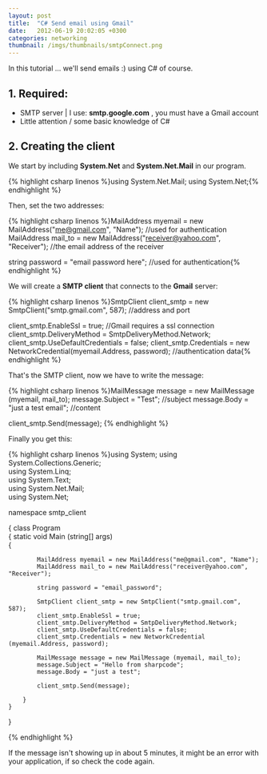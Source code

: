 ```yaml
---
layout: post
title:  "C# Send email using Gmail"
date:   2012-06-19 20:02:05 +0300
categories: networking
thumbnail: /imgs/thumbnails/smtpConnect.png
---
```


In this tutorial ... we'll send emails :) using C# of course.

## 1\. Required:

- SMTP server | I use: **smtp.google.com** , you must have a Gmail account  
- Little attention / some basic knowledge of C#

## 2\. Creating the client

We start by including **System.Net** and **System.Net.Mail** in our program.

{% highlight csharp linenos %}using System.Net.Mail;
using System.Net;{% endhighlight %}

Then, set the two addresses:

{% highlight csharp linenos %}MailAddress myemail = new MailAddress("me@gmail.com", "Name");  //used for authentication
MailAddress mail_to = new MailAddress("receiver@yahoo.com", "Receiver");  //the email address of the receiver

string password = "email password here";  //used for authentication{% endhighlight %}

We will create a **SMTP client** that connects to the **Gmail** server:

{% highlight csharp linenos %}SmtpClient client_smtp = new SmtpClient("smtp.gmail.com", 587);   //address and port

client_smtp.EnableSsl = true;   //Gmail requires a ssl connection
client_smtp.DeliveryMethod = SmtpDeliveryMethod.Network;
client_smtp.UseDefaultCredentials = false;
client_smtp.Credentials = new NetworkCredential(myemail.Address, password); //authentication data{% endhighlight %}

That's the SMTP client, now we have to write the message:

{% highlight csharp linenos %}MailMessage message = new MailMessage (myemail, mail_to);
message.Subject = "Test";  //subject
message.Body = "just a test email";  //content

client_smtp.Send(message); {% endhighlight %}

Finally you get this:

{% highlight csharp linenos %}using System;
using System.Collections.Generic;  
using System.Linq;  
using System.Text;  
using System.Net.Mail;  
using System.Net;

namespace smtp_client  

{
    class Program  
    {
        static void Main (string[] args)  
        {

            MailAddress myemail = new MailAddress("me@gmail.com", "Name");
            MailAddress mail_to = new MailAddress("receiver@yahoo.com", "Receiver");  

            string password = "email_password";

            SmtpClient client_smtp = new SmtpClient("smtp.gmail.com", 587);  
            client_smtp.EnableSsl = true;  
            client_smtp.DeliveryMethod = SmtpDeliveryMethod.Network;  
            client_smtp.UseDefaultCredentials = false;  
            client_smtp.Credentials = new NetworkCredential (myemail.Address, password);

            MailMessage message = new MailMessage (myemail, mail_to);  
            message.Subject = "Hello from sharpcode";  
            message.Body = "just a test";
            
            client_smtp.Send(message);

        }
    }  
}

{% endhighlight %}

If the message isn't showing up in about 5 minutes, it might be an error with your application, if so check the code again.